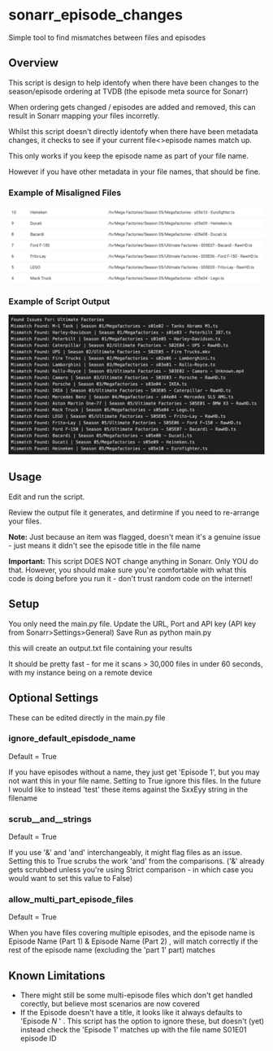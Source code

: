 # sonarr_episode_changes
Simple tool to find mismatches between files and episodes

## Overview
This script is design to help identofy when there have been changes to the season/episode ordering at TVDB (the episode meta source for Sonarr)

When ordering gets changed / episodes are added and removed, this can result in Sonarr mapping your files incorretly.

Whilst this script doesn't directly identofy when there have been metadata changes, it checks to see if your current file<>episode names match up.

This only works if you keep the episode name as part of your file name.

However if you have other metadata in your file names, that should be fine.

### Example of Misaligned Files
![Alt text](screens/sonarr.png?raw=true "Title")


### Example of Script Output
![Alt text](screens/output.png?raw=true "Title")


## Usage
Edit and run the script.

Review the output file it generates, and detirmine if you need to re-arrange your files.

**Note:**
Just because an item was flagged, doesn't mean it's a genuine issue - just means it didn't see the episode title in the file name

**Important:**
This script DOES NOT change anything in Sonarr. Only YOU do that. However, you should make sure you're comfortable with what this code is doing before you run it - don't trust random code on the internet!


## Setup
You only need the main.py file.
Update the URL, Port and API key (API key from Sonarr>Settings>General)
Save
Run as python main.py

this will create an output.txt file containing your results

It should be pretty fast - for me it scans > 30,000 files in under 60 seconds, with my instance being on a remote device

## Optional Settings

These can be edited directly in the main.py file

### ignore_default_episdode_name
Default = True

If you have episodes without a name, they just get 'Episode 1', but you may not want this in your file name. Setting to True ignore this files.
In the future I would like to instead 'test' these items against the SxxEyy string in the filename

### scrub__and__strings
Default = True

If you use '&' and 'and' interchangeably, it might flag files as an issue. Setting this to True scrubs the work 'and' from the comparisons. ('&' already gets scrubbed unless you're using Strict comparison - in which case you would want to set this value to False)

### allow_multi_part_episode_files
Default = True

When you have files covering multiple episodes, and the episode name is Episode Name (Part 1) & Episode Name (Part 2) , will match correctly if the rest of the episode name (excluding the 'part 1' part) matches

## Known Limitations

- There might still be some multi-episode files which don't get handled corectly, but believe most scenarios are now covered
- If the Episode doesn't have a title, it looks like it always defaults to 'Episode _N_ ' . This script has the option to ignore these, but doesn't (yet) instead check the 'Episode 1' matches up with the file name S01E01 episode ID
